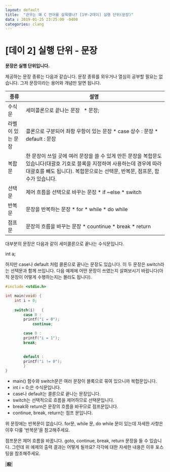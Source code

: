 ```yaml
---
layout: default
title:  "관우는 왜 C 언어를 살육했나? [1부-2데이] 실행 단위(문장)"
data : 2019-01-25 23:25:00 -0400
categories: clang
---
```


# [데이 2] 실행 단위 - 문장

**문장은 실행 단위입니다.**

제공하는 문장 종류는 다음과 같습니다. 문장 종류를 외우거나 열심히 공부할 필요는 없습니다. 그저 문장이라는 용어와 개념만 알면 됩니다.


| 종류 | 설명 |
| ------ | ----------------------------------
| 수식문 | 세미콜론으로 끝나는 문장  &nbsp; * 문장; |
| 라벨이 있는 문장 | 콜론으로 구분되어 좌항 우항이 있는 문장 * case 상수 : 문장 * default : 문장 |
| 복합문 | 한 문장이 쓰일 곳에 여러 문장을 쓸 수 있게 만든 문장을 복합문도 있습니다(대괄호 기호로 블록을 지정하여 사용하는데 경우에 따라 대괄호를 빼도 됩니다). 복합문으로는 선택문, 반복문, 점프문, 함수가 있습니다. |
| 선택문 |  제어 흐름을 선택으로 바꾸는 문장 * if ~else * switch |
| 반복문 | 문장을 반복하는 문장 * for * while * do while|
| 점프문 | 문장의 흐름을 바꾸는 문장 * countinue * break * return |


대부분의 문장은 다음과 같이 세미콜론으로 끝나는 수식문입니다.

int a;

하지만 case나 default 처럼 콜론으로 끝나는 문장도 있습니다. 이 두 문장은 switch라는 선택문과 함께 쓰입니다. 다음 예제에 어떤 문장이 쓰였는지 살펴보시기 바랍니다(아직 문장이 어떻게 수행하는지는 몰라도 됩니다).

```c
#include <stdio.h>

int main(void) {
	int i = 0;
	
	switch(i)	{
		case 0 :
		printf("i = 0");
            continue;

		case 0 :
		printf("i = 1");
		break;

		
		default :
		printf("i != 0");
		}
}

```


- main() 함수와 switch문은 여러 문장이 블록으로 묶여 있으니까 복합문입니다.
- int i = 0;은 수식문입니다.
- case나 default는 콜론으로 끝나는 문장입니다.
- switch는 선택적으로 흐름을 제어하므로 선택문입니다.
- break와 return은 문장의 흐름을 바꾸므로 점프문입니다.
- continue, break, return는 점프 문입니다.

위 문장에는 반복문이 없습니다. for문, while 문, do while 문이 있는데 자세한 사항은 이후 다룰 '반복문'을 참고해주세요.

점프문은 제어 흐름을 바꿉니다. goto, continue, break, return 문장을 들 수 있습니다. 그런데 위 예제의 출력 결과는 어떻게 될까요? 각각에 대한 자세한 내용은 이후 포스팅을 참조해주세요.

|**殺**|


